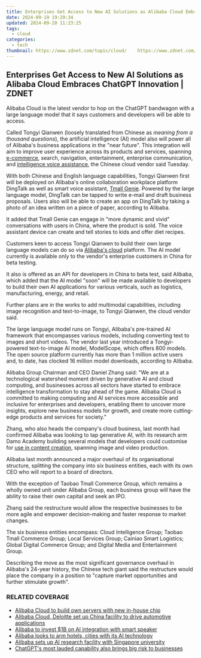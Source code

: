 ```yaml
---
title: Enterprises Get Access to New AI Solutions as Alibaba Cloud Embraces ChatGPT Innovation | ZDNET
date: 2024-09-19 19:29:34
updated: 2024-09-20 11:23:25
tags:
  - cloud
categories:
  - tech
thumbnail: https://www.zdnet.com/topic/cloud/    https://www.zdnet.com/a/img/resize/a71c64202848c52a8a1154a5cdd6ed206e2f2b69/2018/05/04/c838f755-7efa-4ab2-ad10-b322acbf5234/istock-692654376.jpg?width=170&height=96&fit=crop&auto=webp
---
```


## Enterprises Get Access to New AI Solutions as Alibaba Cloud Embraces ChatGPT Innovation | ZDNET

Alibaba Cloud is the latest vendor to hop on the ChatGPT bandwagon with a large language model that it says customers and developers will be able to access. 

Called Tongyi Qianwen (loosely translated from Chinese as _meaning from a thousand questions_), the artificial intelligence (AI) model also will power all of Alibaba's business applications in the "near future". This integration will aim to improve user experience across its products and services, spanning [e-commerce](https://www.zdnet.com/article/alibaba-e-commerce-merchants-turn-to-ai-for-content-creation/), search, navigation, entertainment, enterprise communication, and [intelligence voice assistance](https://www.zdnet.com/article/alibaba-to-invest-1b-on-ai-integration-with-smart-speaker/), the Chinese cloud vendor said Tuesday. 

With both Chinese and English language capabilities, Tongyi Qianwen first will be deployed on Alibaba's online collaboration workplace platform DingTalk as well as smart voice assistant, [Tmall Genie](https://www.zdnet.com/article/alibaba-to-invest-1b-on-ai-integration-with-smart-speaker/). Powered by the large language model, DingTalk can be tapped to write e-mail and draft business proposals. Users also will be able to create an app on DingTalk by taking a photo of an idea written on a piece of paper, according to Alibaba.

It added that Tmall Genie can engage in "more dynamic and vivid" conversations with users in China, where the product is sold. The voice assistant device can create and tell stories to kids and offer diet recipes.

Customers keen to access Tongyi Qianwen to build their own large language models can do so via [Alibaba's cloud](https://www.zdnet.com/article/alibaba-to-invest-28b-in-cloud-over-three-years/) platform. The AI model currently is available only to the vendor's enterprise customers in China for beta testing. 

It also is offered as an API for developers in China to beta test, said Alibaba, which added that the AI model "soon" will be made available to developers to build their own AI applications for various verticals, such as logistics, manufacturing, energy, and retail. 

Further plans are in the works to add multimodal capabilities, including image recognition and text-to-image, to Tongyi Qianwen, the cloud vendor said. 

The large language model runs on Tongyi, Alibaba's pre-trained AI framework that encompasses various models, including converting text to images and short videos. The vendor last year introduced a Tongyi-powered text-to-image AI model, ModelScope, which offers 800 models. The open source platform currently has more than 1 million active users and, to date, has clocked 16 million model downloads, according to Alibaba. 

Alibaba Group Chairman and CEO Daniel Zhang said: "We are at a technological watershed moment driven by generative AI and cloud computing, and businesses across all sectors have started to embrace intelligence transformation to stay ahead of the game. Alibaba Cloud is committed to making computing and AI services more accessible and inclusive for enterprises and developers, enabling them to uncover more insights, explore new business models for growth, and create more cutting-edge products and services for society."

Zhang, who also heads the company's cloud business, last month had confirmed Alibaba was looking to tap generative AI, with its research arm Damo Academy building several models that developers could customise for [use in content creation](https://www.alizila.com/video/alibaba-generative-ai-future-creative-work/), spanning image and video production. 

Alibaba last month announced a major overhaul of its organisational structure, splitting the company into six business entities, each with its own CEO who will report to a board of directors. 

With the exception of Taobao Tmall Commerce Group, which remains a wholly owned unit under Alibaba Group, each business group will have the ability to raise their own capital and seek an IPO. 

Zhang said the restructure would allow the respective businesses to be more agile and empower decision-making and faster response to market changes. 

The six business entities encompass: Cloud Intelligence Group; Taobao Tmall Commerce Group; Local Services Group; Cainiao Smart Logistics; Global Digital Commerce Group; and Digital Media and Entertainment Group. 

Describing the move as the most significant governance overhaul in Alibaba's 24-year history, the Chinese tech giant said the restructure would place the company in a position to "capture market opportunities and further stimulate growth". 

### RELATED COVERAGE

* [Alibaba Cloud to build own servers with new in-house chip](https://www.zdnet.com/article/alibaba-cloud-to-build-own-servers-with-new-in-house-chip/)
* [Alibaba Cloud, Deloitte set up China facility to drive automotive applications](https://www.zdnet.com/article/alibaba-cloud-deloitte-set-up-china-facility-to-drive-automotive-applications/)
* [Alibaba to invest $1B on AI integration with smart speaker](https://www.zdnet.com/article/alibaba-to-invest-1b-on-ai-integration-with-smart-speaker/)
* [Alibaba looks to arm hotels, cities with its AI technology](https://www.zdnet.com/article/alibaba-looks-to-arm-hotels-cities-with-its-ai-technology/)
* [Alibaba sets up AI research facility with Singapore university](https://www.zdnet.com/article/alibaba-sets-up-ai-research-facility-with-singapore-university/)
* [ChatGPT's most lauded capability also brings big risk to businesses](https://www.zdnet.com/article/most-lauded-chatgpt-capability-also-brings-big-risk-to-businesses/)

<ins class="adsbygoogle"
     style="display:block"
     data-ad-format="autorelaxed"
     data-ad-client="ca-pub-7571918770474297"
     data-ad-slot="1223367746"></ins>



<ins class="adsbygoogle"
     style="display:block"
     data-ad-client="ca-pub-7571918770474297"
     data-ad-slot="8358498916"
     data-ad-format="auto"
     data-full-width-responsive="true"></ins>
